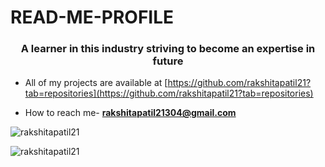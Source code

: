 # READ-ME-PROFILE
<h3 align="center">A learner in this industry striving to become an expertise in future</h3>

- All of my projects are available at [https://github.com/rakshitapatil21?tab=repositories](https://github.com/rakshitapatil21?tab=repositories)

- How to reach me- **rakshitapatil21304@gmail.com**

<p><img align="center" src="https://github-readme-stats.vercel.app/api/top-langs?username=rakshitapatil21&show_icons=true&locale=en&layout=compact" alt="rakshitapatil21" /></p>

<p><img align="center" src="https://github-readme-streak-stats.herokuapp.com/?user=rakshitapatil21&" alt="rakshitapatil21" /></p>

